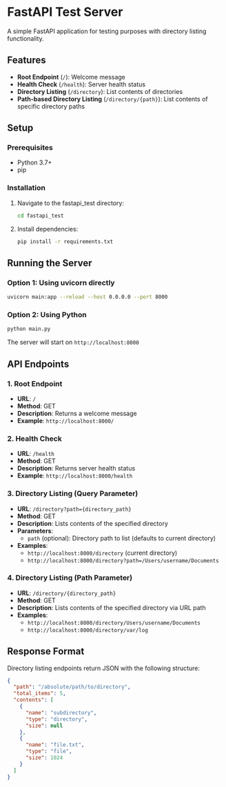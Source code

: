 # FastAPI Test Server

A simple FastAPI application for testing purposes with directory listing functionality.

## Features

- **Root Endpoint** (`/`): Welcome message
- **Health Check** (`/health`): Server health status
- **Directory Listing** (`/directory`): List contents of directories
- **Path-based Directory Listing** (`/directory/{path}`): List contents of specific directory paths

## Setup

### Prerequisites
- Python 3.7+
- pip

### Installation

1. Navigate to the fastapi_test directory:
   ```bash
   cd fastapi_test
   ```

2. Install dependencies:
   ```bash
   pip install -r requirements.txt
   ```

## Running the Server

### Option 1: Using uvicorn directly
```bash
uvicorn main:app --reload --host 0.0.0.0 --port 8000
```

### Option 2: Using Python
```bash
python main.py
```

The server will start on `http://localhost:8000`

## API Endpoints

### 1. Root Endpoint
- **URL**: `/`
- **Method**: GET
- **Description**: Returns a welcome message
- **Example**: `http://localhost:8000/`

### 2. Health Check
- **URL**: `/health`
- **Method**: GET
- **Description**: Returns server health status
- **Example**: `http://localhost:8000/health`

### 3. Directory Listing (Query Parameter)
- **URL**: `/directory?path={directory_path}`
- **Method**: GET
- **Description**: Lists contents of the specified directory
- **Parameters**: 
  - `path` (optional): Directory path to list (defaults to current directory)
- **Examples**: 
  - `http://localhost:8000/directory` (current directory)
  - `http://localhost:8000/directory?path=/Users/username/Documents`

### 4. Directory Listing (Path Parameter)
- **URL**: `/directory/{directory_path}`
- **Method**: GET
- **Description**: Lists contents of the specified directory via URL path
- **Examples**: 
  - `http://localhost:8000/directory/Users/username/Documents`
  - `http://localhost:8000/directory/var/log`

## Response Format

Directory listing endpoints return JSON with the following structure:

```json
{
  "path": "/absolute/path/to/directory",
  "total_items": 5,
  "contents": [
    {
      "name": "subdirectory",
      "type": "directory",
      "size": null
    },
    {
      "name": "file.txt",
      "type": "file",
      "size": 1024
    }
  ]
}
```
